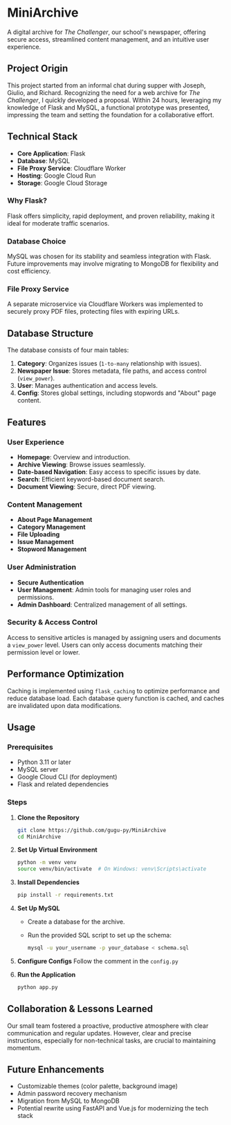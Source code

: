 # MiniArchive

A digital archive for *The Challenger*, our school's newspaper, offering secure access, streamlined content management, and an intuitive user experience.

## Project Origin

This project started from an informal chat during supper with Joseph, Giulio, and Richard. Recognizing the need for a web archive for *The Challenger*, I quickly developed a proposal. Within 24 hours, leveraging my knowledge of Flask and MySQL, a functional prototype was presented, impressing the team and setting the foundation for a collaborative effort.

## Technical Stack

- **Core Application**: Flask
- **Database**: MySQL
- **File Proxy Service**: Cloudflare Worker
- **Hosting**: Google Cloud Run
- **Storage**: Google Cloud Storage

### Why Flask?
Flask offers simplicity, rapid deployment, and proven reliability, making it ideal for moderate traffic scenarios.

### Database Choice
MySQL was chosen for its stability and seamless integration with Flask. Future improvements may involve migrating to MongoDB for flexibility and cost efficiency.

### File Proxy Service
A separate microservice via Cloudflare Workers was implemented to securely proxy PDF files, protecting files with expiring URLs.

## Database Structure
The database consists of four main tables:

1. **Category**: Organizes issues (`1-to-many` relationship with issues).
2. **Newspaper Issue**: Stores metadata, file paths, and access control (`view_power`).
3. **User**: Manages authentication and access levels.
4. **Config**: Stores global settings, including stopwords and "About" page content.

## Features

### User Experience
- **Homepage**: Overview and introduction.
- **Archive Viewing**: Browse issues seamlessly.
- **Date-based Navigation**: Easy access to specific issues by date.
- **Search**: Efficient keyword-based document search.
- **Document Viewing**: Secure, direct PDF viewing.

### Content Management
- **About Page Management**
- **Category Management**
- **File Uploading**
- **Issue Management**
- **Stopword Management**

### User Administration
- **Secure Authentication**
- **User Management**: Admin tools for managing user roles and permissions.
- **Admin Dashboard**: Centralized management of all settings.

### Security & Access Control
Access to sensitive articles is managed by assigning users and documents a `view_power` level. Users can only access documents matching their permission level or lower.

## Performance Optimization
Caching is implemented using `flask_caching` to optimize performance and reduce database load. Each database query function is cached, and caches are invalidated upon data modifications.

## Usage

### Prerequisites

- Python 3.11 or later
- MySQL server
- Google Cloud CLI (for deployment)
- Flask and related dependencies

### Steps

1. **Clone the Repository**

   ```bash
   git clone https://github.com/gugu-py/MiniArchive
   cd MiniArchive
   ```

2. **Set Up Virtual Environment**

   ```bash
   python -m venv venv
   source venv/bin/activate  # On Windows: venv\Scripts\activate
   ```

3. **Install Dependencies**

   ```bash
   pip install -r requirements.txt
   ```

4. **Set Up MySQL**
   - Create a database for the archive.
   - Run the provided SQL script to set up the schema:

     ```bash
     mysql -u your_username -p your_database < schema.sql
     ```

5. **Configure Configs**
   Follow the comment in the `config.py`

6. **Run the Application**

   ```bash
   python app.py
   ```


## Collaboration & Lessons Learned
Our small team fostered a proactive, productive atmosphere with clear communication and regular updates. However, clear and precise instructions, especially for non-technical tasks, are crucial to maintaining momentum.

## Future Enhancements
- Customizable themes (color palette, background image)
- Admin password recovery mechanism
- Migration from MySQL to MongoDB
- Potential rewrite using FastAPI and Vue.js for modernizing the tech stack
